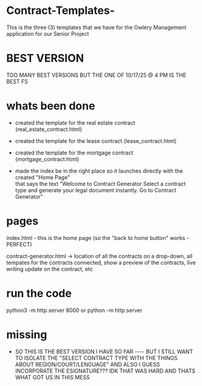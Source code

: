 # Contract-Templates-
This is the three (3) templates that we have for the Owlery Management application for our Senior Project 

# BEST VERSION 
TOO MANY BEST VERSIONS BUT THE ONE OF 10/17/25 @ 4 PM IS THE BEST FS

# whats been done
- created the template for the real estate contract (real_estate_contract.html) 
- created the template for the lease contract (lease_contract.html)
- created the template for the mortgage contract (mortgage_contract.html)

- made the index be in the right place so it launches directly with the created "Home Page"     
    that says the text "Welcome to Contract Generator
                Select a contract type and generate your legal document instantly.
                            Go to Contract Generator"


# pages 
index.html - this is the home page (so the "back to home button" works - PERFECT)

contract-generator.html -> location of all the contracts on a drop-down, all tempates for the contracts connected, 
    show a preview of the contracts, live writing update on the contract, etc 

# run the code 
python3 -m http.server 8000
or
python -m http.server


# missing
- SO THIS IS THE BEST VERSION I HAVE SO FAR ---- BUT I STILL WANT TO ISOLATE THE "SELECT CONTRACT TYPE WITH THE THINGS ABOUT REGION/COURT/LENGUAGE" AND ALSO I GUESS INCORPORATE THE ESIGNATURE??? IDK THAT WAS HARD AND THATS WHAT GOT US IN THIS MESS